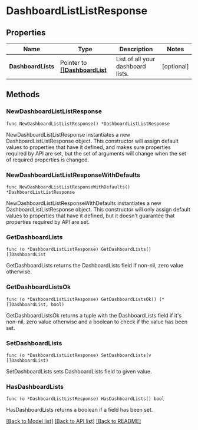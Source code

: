 # DashboardListListResponse

## Properties

Name | Type | Description | Notes
---- | ---- | ----------- | ------
**DashboardLists** | Pointer to [**[]DashboardList**](DashboardList.md) | List of all your dashboard lists. | [optional] 

## Methods

### NewDashboardListListResponse

`func NewDashboardListListResponse() *DashboardListListResponse`

NewDashboardListListResponse instantiates a new DashboardListListResponse object.
This constructor will assign default values to properties that have it defined,
and makes sure properties required by API are set, but the set of arguments
will change when the set of required properties is changed.

### NewDashboardListListResponseWithDefaults

`func NewDashboardListListResponseWithDefaults() *DashboardListListResponse`

NewDashboardListListResponseWithDefaults instantiates a new DashboardListListResponse object.
This constructor will only assign default values to properties that have it defined,
but it doesn't guarantee that properties required by API are set.

### GetDashboardLists

`func (o *DashboardListListResponse) GetDashboardLists() []DashboardList`

GetDashboardLists returns the DashboardLists field if non-nil, zero value otherwise.

### GetDashboardListsOk

`func (o *DashboardListListResponse) GetDashboardListsOk() (*[]DashboardList, bool)`

GetDashboardListsOk returns a tuple with the DashboardLists field if it's non-nil, zero value otherwise
and a boolean to check if the value has been set.

### SetDashboardLists

`func (o *DashboardListListResponse) SetDashboardLists(v []DashboardList)`

SetDashboardLists sets DashboardLists field to given value.

### HasDashboardLists

`func (o *DashboardListListResponse) HasDashboardLists() bool`

HasDashboardLists returns a boolean if a field has been set.


[[Back to Model list]](../README.md#documentation-for-models) [[Back to API list]](../README.md#documentation-for-api-endpoints) [[Back to README]](../README.md)


